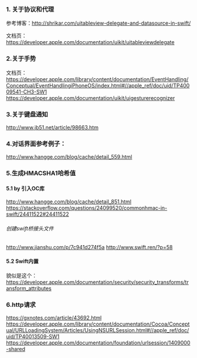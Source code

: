 ### 1. 关于协议和代理
参考博客：<http://shrikar.com/uitableview-delegate-and-datasource-in-swift/>

文档页：
<https://developer.apple.com/documentation/uikit/uitableviewdelegate>

### 2.关于手势
文档页：<https://developer.apple.com/library/content/documentation/EventHandling/Conceptual/EventHandlingiPhoneOS/index.html#//apple_ref/doc/uid/TP40009541-CH3-SW1>
<https://developer.apple.com/documentation/uikit/uigesturerecognizer>

### 3.关于键盘通知
<http://www.jb51.net/article/98663.htm>

### 4.对话界面参考例子：
<http://www.hangge.com/blog/cache/detail_559.html>

### 5.生成HMACSHA1哈希值
#### 5.1 by 引入OC库
<http://www.hangge.com/blog/cache/detail_851.html>
<https://stackoverflow.com/questions/24099520/commonhmac-in-swift/24411522#24411522>

###### 创建swift桥接头文件
<http://www.jianshu.com/p/7c941d274f5a>
<http://www.swift.ren/?p=58>

#### 5.2 Swift内置
貌似是这个：<https://developer.apple.com/documentation/security/security_transforms/transform_attributes>

### 6.http请求
<https://gxnotes.com/article/43692.html>
<https://developer.apple.com/library/content/documentation/Cocoa/Conceptual/URLLoadingSystem/Articles/UsingNSURLSession.html#//apple_ref/doc/uid/TP40013509-SW1>
<https://developer.apple.com/documentation/foundation/urlsession/1409000-shared>